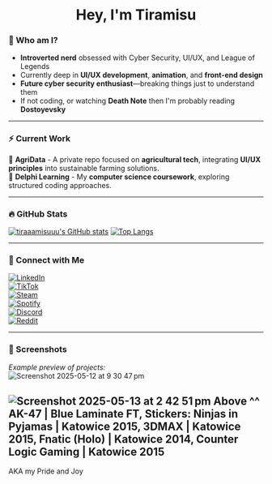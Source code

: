 <h1 align="center">Hey, I'm Tiramisu</h1>

### 🧠 Who am I?  
- **Introverted nerd** obsessed with Cyber Security, UI/UX, and League of Legends  
- Currently deep in **UI/UX development**, **animation**, and **front-end design**  
- **Future cyber security enthusiast**—breaking things just to understand them  
- If not coding, or watching **Death Note** then I'm probably reading **Dostoyevsky**

---

### ⚡ Current Work  
🚀 **AgriData** - A private repo focused on **agricultural tech**, integrating **UI/UX principles** into sustainable farming solutions.  
📜 **Delphi Learning** - My **computer science coursework**, exploring structured coding approaches.  

---

### 🔥 GitHub Stats  
[![tiraaamisuuu's GitHub stats](https://github-readme-stats.vercel.app/api?username=tiraaamisuuu)](https://github.com/anuraghazra/github-readme-stats) 
[![Top Langs](https://github-readme-stats.vercel.app/api/top-langs/?username=tiraaamisuuu)](https://github.com/anuraghazra/github-readme-stats)

---

### 🔗 Connect with Me  
[![LinkedIn](https://img.shields.io/badge/-LinkedIn-blue?style=flat&logo=linkedin)](your-link)  
[![TikTok](https://img.shields.io/badge/-TikTok-black?style=flat&logo=tiktok)](your-link)  
[![Steam](https://img.shields.io/badge/-Steam-darkblue?style=flat&logo=steam)](your-link)  
[![Spotify](https://img.shields.io/badge/-Spotify-green?style=flat&logo=spotify)](your-link)  
[![Discord](https://img.shields.io/badge/-Discord-gray?style=flat&logo=discord)](your-link)  
[![Reddit](https://img.shields.io/badge/-Reddit-orange?style=flat&logo=reddit)](your-link)  

---

### 📸 Screenshots  
_Example preview of projects:_  
![Screenshot 2025-05-12 at 9 30 47 pm](https://github.com/user-attachments/assets/f80b08b0-1b92-4400-a4eb-e55080d52779)



![Screenshot 2025-05-13 at 2 42 51 pm](https://github.com/user-attachments/assets/9d411ef8-802d-4fa4-8570-f580f43e77a8)
Above ^^ AK-47 | Blue Laminate FT, Stickers: Ninjas in Pyjamas | Katowice 2015, 3DMAX | Katowice 2015, **Fnatic (Holo) | Katowice 2014**, Counter Logic Gaming | Katowice 2015
-----
AKA my Pride and Joy
